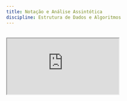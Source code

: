 ```yaml
---
title: Notação e Análise Assintótica
discipline: Estrutura de Dados e Algoritmos
---
```


<br>

<iframe src="https://drive.google.com/file/d/1LP9iHPdSJJiU5WFXVI1-A3c880YUw9Z6/preview"  allow="autoplay"></iframe>